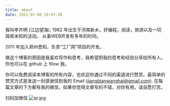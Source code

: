 ```yaml
---
title: about
date: 2021-07-08 19:07:38
---
```

我叫李齐明 (江边望海), 1982 年出生于河南新乡。好编程，阅读，旅游以及一切探索未知的活动。 从事WEB开发有多年的时间。

2011 年加入郑州悉知，负责“工厂网”项目的开发。

做这个博客的原因是我喜欢写作和思考，我希望把我的思考和经验分享给所有人。你也可以在 github 上 fllow 我。

你可以免费阅读本博客的所有内容，也欢迎你通过不同的渠道进行赞赏。最简单的赞赏方式是发送一封感谢信到我的 Email (jiangbianwanghai@gmail.com). 在每篇文章的下方都有我的微信，如果你觉得文章写的不错，对你有用，请自愿打赏。

扫码加微信
![qr.jpg](https://i.loli.net/2021/07/13/krQaBisIG5jRH7X.jpg)